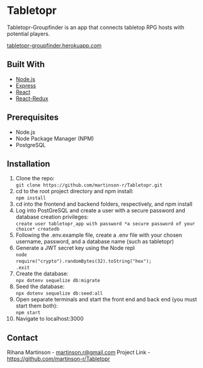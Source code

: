 # Tabletopr
Tabletopr-Groupfinder is an app that connects tabletop RPG hosts with potential players.

[tabletopr-groupfinder.herokuapp.com](https://tabletopr-groupfinder.herokuapp.com/)

## Built With
* [Node.js](https://nodejs.org/en/)
* [Express](https://expressjs.com/)
* [React](https://reactjs.org/)
* [React-Redux](https://react-redux.js.org/)

## Prerequisites
* Node.js
* Node Package Manager (NPM)
* PostgreSQL

## Installation
1. Clone the repo:<br />
`git clone https://github.com/martinson-r/Tabletopr.git`
1. cd to the root project directory and npm install:<br />
`npm install`
1. cd into the frontend and backend folders, respectively, and npm install
1. Log into PostGreSQL and create a user with a secure password and database creation privileges:<br />
`create user tabletopr_app with password *a secure password of your choice* createdb`
1. Following the .env.example file, create a .env file with your chosen username, password, and a database name (such as tabletopr)
1. Generate a JWT secret key using the Node repl<br />
`node`<br />
`require("crypto").randomBytes(32).toString("hex");`<br />
`.exit`<br />
1. Create the database:<br />
`npx dotenv sequelize db:migrate`
1. Seed the database:<br />
`npx dotenv sequelize db:seed:all`
1. Open separate terminals and start the front end and back end (you must start them both):<br />
`npm start`
1. Navigate to localhost:3000

## Contact
Rihana Martinson - martinson.r@gmail.com
Project Link - https://github.com/martinson-r/Tabletopr
